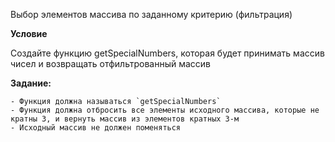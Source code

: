Выбор элементов массива по заданному критерию (фильтрация)

**Условие**

Создайте функцию getSpecialNumbers, которая будет принимать массив чисел и возвращать отфильтрованный массив

**Задание:**

    - Функция должна называться `getSpecialNumbers`
    - Функция должна отбросить все элементы исходного массива, которые не кратны 3, и вернуть массив из элементов кратных 3-м
    - Исходный массив не должен поменяться

